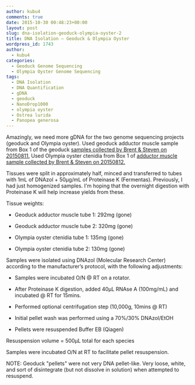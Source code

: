 ```yaml
---
author: kubu4
comments: true
date: 2015-10-30 00:48:23+00:00
layout: post
slug: dna-isolation-geoduck-olympia-oyster-2
title: DNA Isolation – Geoduck & Olympia Oyster
wordpress_id: 1743
author:
  - kubu4
categories:
  - Geoduck Genome Sequencing
  - Olympia Oyster Genome Sequencing
tags:
  - DNA Isolation
  - DNA Quantification
  - gDNA
  - geoduck
  - NanoDrop1000
  - olympia oyster
  - Ostrea lurida
  - Panopea generosa
---
```


Amazingly, we need more gDNA for the two genome sequencing projects (geoduck and Olympia oyster). Used geoduck adductor muscle sample from Box 1 of the geoduck [samples collected by Brent & Steven on 20150811.](https://onsnetwork.org/halfshell/2015/08/11/big-day-big-clam/) Used Olympia oyster ctenidia from Box 1 of [adductor muscle sample collected by Brent & Steven on 20150812.](http://onsnetwork.org/halfshell/2015/08/12/another-day-another-species/)

Tissues were split in approximately half, minced and transferred to tubes with 1mL of DNAzol + 50μg/mL of Proteinase K (Fermentas). Previously, I had just homogenized samples. I'm hoping that the overnight digestion with Proteinase K will help increase yields from these.

Tissue weights:







    
  * Geoduck adductor muscle tube 1: 292mg (gone)

    
  * Geoduck adductor muscle tube 2: 320mg (gone)

    
  * Olympia oyster ctenidia tube 1: 135mg (gone)

    
  * Olympia oyster ctenidia tube 2: 130mg (gone)


Samples were isolated using DNAzol (Molecular Research Center) according to the manufacturer’s protocol, with the following adjustments:



    
  * Samples were incubated O/N @ RT on a rotator.

    
  * After Proteinase K digestion, added 40μL RNAse A (100mg/mL) and incubated @ RT for 15mins.

    
  * Performed optional centrifugation step (10,000g, 10mins @ RT)

    
  * Initial pellet wash was performed using a 70%/30% DNAzol/EtOH

    
  * Pellets were resuspended Buffer EB (Qiagen)


Resuspension volume = 500μL total for each species

Samples were incubated O/N at RT to facilitate pellet resuspension.

NOTE: Geoduck "pellets" were not very DNA pellet-like. Very loose, white, and sort of disintegrate (but not dissolve in solution) when attempted to resuspend.


